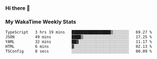 ### Hi there 👋

<!--
**royschrauwen/royschrauwen** is a ✨ _special_ ✨ repository because its `README.md` (this file) appears on your GitHub profile.

Here are some ideas to get you started:

- 🔭 I’m currently working on ...
- 🌱 I’m currently learning ...
- 👯 I’m looking to collaborate on ...
- 🤔 I’m looking for help with ...
- 💬 Ask me about ...
- 📫 How to reach me: ...
- 😄 Pronouns: ...
- ⚡ Fun fact: ...
-->


### My WakaTime Weekly Stats
<!--START_SECTION:waka-->

```txt
TypeScript   3 hrs 19 mins   █████████████████▒░░░░░░░   69.27 %
JSON         49 mins         ████▒░░░░░░░░░░░░░░░░░░░░   17.25 %
YAML         32 mins         ██▓░░░░░░░░░░░░░░░░░░░░░░   11.17 %
HTML         6 mins          ▓░░░░░░░░░░░░░░░░░░░░░░░░   02.13 %
TSConfig     0 secs          ░░░░░░░░░░░░░░░░░░░░░░░░░   00.09 %
```

<!--END_SECTION:waka-->
